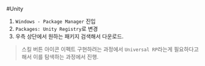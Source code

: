#Unity 

1. `Windows - Package Manager` 진입
2. `Packages: Unity Registry`로 변경
3. 우측 상단에서 원하는 패키지 검색해서 다운로드. 

> 스킬 버튼 아이콘 이펙트 구현하려는 과정에서 `Universal RP`라는게 필요하다고 해서 이를 탐색하는 과정에서 진행.


